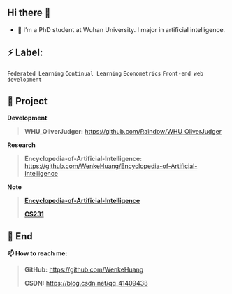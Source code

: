 ## Hi there 👋

<!--
**WenkeHuang/WenkeHuang** is a ✨ _special_ ✨ repository because its `README.md` (this file) appears on your GitHub profile.
Here are some ideas to get you started:

- 🔭 I’m currently working on ...
- 🌱 I’m currently learning ...
- 👯 I’m looking to collaborate on ...
- 🤔 I’m looking for help with ...
- 💬 Ask me about ...
- 📫 How to reach me: ...
- 😄 Pronouns: ...
- ⚡ Fun fact: ...
-->

- 🌱 I’m  a PhD student at Wuhan University. I major in artificial intelligence. 
 

## ⚡ Label:

  `Federated Learning` `Continual Learning` `Econometrics`  `Front-end web development`

## :pushpin: Project

**Development**

> **WHU_OliverJudger:** https://github.com/Raindow/WHU_OliverJudger

**Research**

> **Encyclopedia-of-Artificial-Intelligence:** https://github.com/WenkeHuang/Encyclopedia-of-Artificial-Intelligence
>

**Note**
>
> **[Encyclopedia-of-Artificial-Intelligence](https://github.com/WenkeHuang/Encyclopedia-of-Artificial-Intelligence)** 
>
> **[CS231](https://github.com/WenkeHuang/Encyclopedia-of-Artificial-Intelligence/blob/master/Deep%20Learning/Note/CS231%20Convolutional%20Neural%20Networks%20for%20Visual%20Recognition.pdf)** 


## 💬 End

**📫 How to reach me:**

>
> **GitHub:** https://github.com/WenkeHuang
>
> **CSDN:** https://blog.csdn.net/qq_41409438




